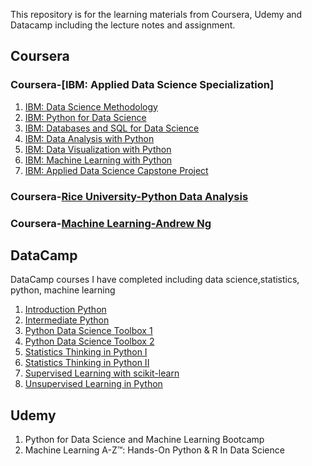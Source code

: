 This repository is for the learning materials from Coursera, Udemy and Datacamp including the lecture notes and assignment.

## Coursera
### Coursera-[IBM: Applied Data Science Specialization]
1. [IBM: Data Science Methodology](./IBM_Data%20Science/Data%20Science%20Methodology)
2. [IBM: Python for Data Science](./IBM_Data%20Science/Python%20for%20Data%20Science%20and%20AI)
3. [IBM: Databases and SQL for Data Science](./IBM_Data%20Science/IBM%20-%20Databases%20and%20SQL%20for%20Data%20Science)
4. [IBM: Data Analysis with Python](./IBM_Data%20Science/Data%20Analysis%20with%20Python)
5. [IBM: Data Visualization with Python](./IBM_Data%20Science/Data%20Visulazation%20with%20Python)
6. [IBM: Machine Learning with Python](./IBM_Data%20Science/Machine%20Learning%20With%20Python)
7. [IBM: Applied Data Science Capstone Project](./IBM_Data%20Science/Applied%20Data%20Science%20Caspstone)

### Coursera-[Rice University-Python Data Analysis](./Rice%20University-Python%20Data%20Analysis)

### Coursera-[Machine Learning-Andrew Ng](./Andrew%20Ng_Machine%20Learning)


## DataCamp
DataCamp courses I have completed including data science,statistics, python, machine learning
1. [Introduction Python](https://github.com/syhwawa/Courses_Coursera_Udemy_Datacamp/tree/master/Datacamp/Introduction%20to%20Python)
2. [Intermediate Python](https://github.com/syhwawa/Courses_Coursera_Udemy_Datacamp/tree/master/Datacamp/Intermediate%20Python)
3. [Python Data Science Toolbox 1](/Datacamp/Python%20Data%20Science%20Toolbox%201)
4. [Python Data Science Toolbox 2](/Datacamp/Python%20Data%20Science%20Toolbox%202)
5. [Statistics Thinking in Python I](https://github.com/syhwawa/Courses_Coursera_Udemy_Datacamp/tree/master/Datacamp/Statistics%20Thinking%20in%20Python%20I)
6. [Statistics Thinking in Python II](https://github.com/syhwawa/Courses_Coursera_Udemy_Datacamp/tree/master/Datacamp/Statistics%20Thinking%20in%20Python%20II)
7. [Supervised Learning with scikit-learn](https://github.com/syhwawa/Courses_Coursera_Udemy_Datacamp/tree/master/Datacamp/Supervised%20Learning%20with%20scikit-learn)
8. [Unsupervised Learning in Python](https://github.com/syhwawa/Courses_Coursera_Udemy_Datacamp/tree/master/Datacamp/Unsupervised%20Learning%20in%20Python)

## Udemy
1. Python for Data Science and Machine Learning Bootcamp
2. Machine Learning A-Z™: Hands-On Python & R In Data Science





